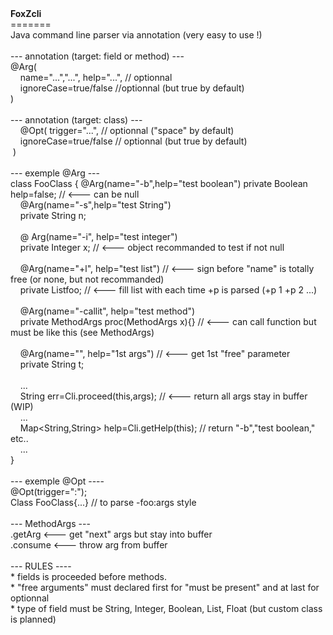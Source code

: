 <!DOCTYPE html>
<html>
  <head>
  </head>
  <body><b>FoxZcli</b><br>
    =======<br>
    Java command line parser via annotation (very easy to use !)<br>
    <br>
    --- annotation (target: field or method) ---<br>
    @Arg(<br>
    &nbsp;&nbsp;&nbsp; name="...","...", help="...", // optionnal
    <br>
    &nbsp;&nbsp;&nbsp; ignoreCase=true/false //optionnal (but true by default)<br>
    ) <br>
    <br>
    --- annotation (target: class) --- <br>
    &nbsp;&nbsp;&nbsp; @Opt( trigger="...", // optionnal ("space" by default) <br>
    &nbsp;&nbsp;&nbsp; ignoreCase=true/false // optionnal (but true by default)<br>
    &nbsp;)<br>
    <br>
    --- exemple @Arg ---<br>
    class FooClass { @Arg(name="-b",help="test boolean") private Boolean
    help=false; // &lt;--- can be null<br>
    &nbsp;&nbsp;&nbsp; @Arg(name="-s",help="test String") <br>
    &nbsp;&nbsp;&nbsp; private String n; <br>
    &nbsp;&nbsp;&nbsp; <br>
    &nbsp;&nbsp;&nbsp; @ Arg(name="-i", help="test integer")<br>
    &nbsp;&nbsp;&nbsp; private Integer x; // &lt;--- object recommanded to test
    if not null<br>
    <br>
    &nbsp;&nbsp;&nbsp; @Arg(name="+l", help="test list") // &lt;--- sign before
    "name" is totally free (or none, but not recommanded)<br>
    &nbsp;&nbsp;&nbsp; private List<string>foo; // &lt;--- fill list with each
      time +p is parsed (+p 1 +p 2 ...)<br>
      <br>
      &nbsp;&nbsp;&nbsp; @Arg(name="-callit", help="test method") <br>
      &nbsp;&nbsp;&nbsp; private MethodArgs proc(MethodArgs x){} // &lt;--- can
      call function but must be like this (see MethodArgs)<br>
      <br>
      &nbsp;&nbsp;&nbsp; @Arg(name="", help="1st args") // &lt;--- get 1st
      "free" parameter<br>
      &nbsp;&nbsp;&nbsp; private String t;<br>
      <br>
      &nbsp;&nbsp;&nbsp; ...<br>
      &nbsp;&nbsp;&nbsp; String err=Cli.proceed(this,args); // &lt;--- return
      all args stay in buffer (WIP)<br>
      &nbsp;&nbsp;&nbsp; ...</string>&nbsp;&nbsp;&nbsp; <br>
    &nbsp;&nbsp;&nbsp; <string>Map&lt;String,String&gt;
      help=Cli.getHelp(this); // return "-b","test boolean,"
      etc..&nbsp;&nbsp;&nbsp; <br>
      &nbsp;&nbsp;&nbsp; ...<br>
      }<br>
      <string, string=""><br>
        --- exemple @Opt ----<br>
        @Opt(trigger=":");<br>
        Class FooClass{...} // to parse -foo:args style<br>
        <br>
        --- MethodArgs ---<br>
        .getArg &lt;--- get "next" args but stay into buffer <br>
        .consume &lt;--- throw arg from buffer<br>
        <br>
        --- RULES ----<br>
        * fields is proceeded before methods.<br>
        * "free arguments" must declared first for "must be present" and at last
        for optionnal<br>
        * type of field must be String, Integer, Boolean, List, Float (but
        custom class is planned) </string,></string>
  </body>
</html>
